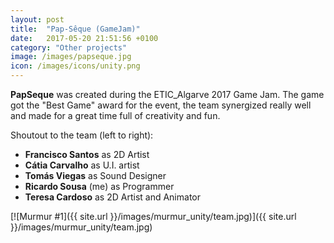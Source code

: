 ```yaml
---
layout: post
title:  "Pap-Sêque (GameJam)"
date:   2017-05-20 21:51:56 +0100
category: "Other projects"
image: /images/papseque.jpg
icon: /images/icons/unity.png
---
```


**PapSeque** was created during the ETIC_Algarve 2017 Game Jam. The game got the "Best Game" award for the event, the team synergized really well and made for a great time full of creativity and fun.

Shoutout to the team (left to right):
- **Francisco Santos** as 2D Artist 
- **Cátia Carvalho** as U.I. artist
- **Tomás Viegas** as Sound Designer
- **Ricardo Sousa** (me) as Programmer 
- **Teresa Cardoso** as 2D Artist and Animator

[![Murmur #1]({{ site.url }}/images/murmur_unity/team.jpg)]({{ site.url }}/images/murmur_unity/team.jpg)
